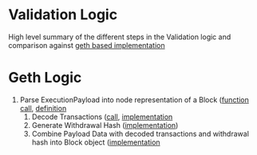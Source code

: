 # Validation Logic
High level summary of the different steps in the Validation logic and comparison against [geth based implementation](https://github.com/ultrasoundmoney/builder/pull/1)

# Geth Logic
1. Parse ExecutionPayload into node representation of a Block ([function call](https://github.com/ultrasoundmoney/builder/blob/aa8f1a597901f303551b21d2bbf637dea1205624/eth/block-validation/api.go#L124), [definition](https://github.com/ultrasoundmoney/builder/blob/aa8f1a597901f303551b21d2bbf637dea1205624/beacon/engine/types.go#L276)
    1.  Decode Transactions ([call](https://github.com/ultrasoundmoney/builder/blob/aa8f1a597901f303551b21d2bbf637dea1205624/beacon/engine/types.go#L282), [implementation](https://github.com/ultrasoundmoney/builder/blob/aa8f1a597901f303551b21d2bbf637dea1205624/beacon/engine/types.go#L145)
    2.  Generate Withdrawal Hash ([implementation](https://github.com/ultrasoundmoney/builder/blob/aa8f1a597901f303551b21d2bbf637dea1205624/beacon/engine/types.go#L287-L296))
    3.  Combine Payload Data with decoded transactions and withdrawal hash into Block object ([implementation](https://github.com/ultrasoundmoney/builder/blob/aa8f1a597901f303551b21d2bbf637dea1205624/beacon/engine/types.go#L306-L324)
